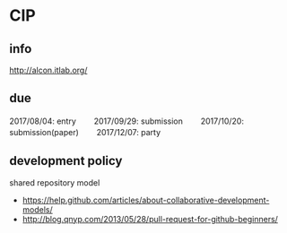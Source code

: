 # CIP
## info
<http://alcon.itlab.org/>

## due
2017/08/04: entry　　
2017/09/29: submission　　
2017/10/20: submission(paper)　　
2017/12/07: party

## development policy
shared repository model
* <https://help.github.com/articles/about-collaborative-development-models/>
* <http://blog.qnyp.com/2013/05/28/pull-request-for-github-beginners/>
